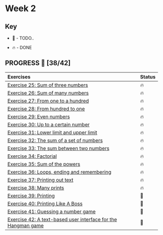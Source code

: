 # Week 2

## Key

* 🚧 - TODO..

* 🔥 - DONE

## PROGRESS 🚀 [38/42]

|  Exercises  |  Status    |
| :------------- | :------------- |
| [Exercise 25: Sum of three numbers](https://github.com/ragmha/oop-mooc/tree/master/challenges/Week2/Exercise25/SumOfThreeNumbers.java)| 🔥 |
| [Exercise 26: Sum of many numbers](https://github.com/ragmha/oop-mooc/tree/master/challenges/Week2/Exercise26/SumOfManyNumbers.java)| 🔥 |
| [Exercise 27: From one to a hundred](https://github.com/ragmha/oop-mooc/tree/master/challenges/Week2/Exercise27/FromOneToHundred.java)| 🔥 |
| [Exercise 28: From hundred to one](https://github.com/ragmha/oop-mooc/tree/master/challenges/Week2/Exercise28/FromHundredToOne.java)| 🔥 |
| [Exercise 29: Even numbers](https://github.com/ragmha/oop-mooc/tree/master/challenges/Week2/Exercise29/EvenNumbers.java)| 🔥 |
| [Exercise 30: Up to a certain number](https://github.com/ragmha/oop-mooc/tree/master/challenges/Week2/Exercise30/UpToCertainNumber.java)| 🔥 |
| [Exercise 31: Lower limit and upper limit](https://github.com/ragmha/oop-mooc/tree/master/challenges/Week2/Exercise31/LowerLimitAndUpperLimit.java)| 🔥 |
| [Exercise 32: The sum of a set of numbers](https://github.com/ragmha/oop-mooc/tree/master/challenges/Week2/Exercise32/TheSumOfSetOfNumbers.java)| 🔥 |
| [Exercise 33: The sum between two numbers](https://github.com/ragmha/oop-mooc/tree/master/challenges/Week2/Exercise33/TheSumBetweenTwoNumbers.java)| 🔥 |
| [Exercise 34: Factorial](https://github.com/ragmha/oop-mooc/tree/master/challenges/Week2/Exercise34/Factorial.java)| 🔥 |
| [Exercise 35: Sum of the powers](https://github.com/ragmha/oop-mooc/tree/master/challenges/Week2/Exercise35/SumOfThePowers.java)| 🔥 |
| [Exercise 36: Loops, ending and remembering](https://github.com/ragmha/oop-mooc/tree/master/challenges/Week2/Exercise36/LoopsEndingRemembering.java)| 🔥 |
| [Exercise 37: Printing out text](https://github.com/ragmha/oop-mooc/tree/master/challenges/Week2/Exercise37/PrintingOutText.java)| 🔥 |
| [Exercise 38: Many prints](https://github.com/ragmha/oop-mooc/tree/master/challenges/Week2/Exercise38/ManyPrints.java)| 🔥 |
| [Exercise 39: Printing](https://github.com/ragmha/oop-mooc/tree/master/challenges/Week2/Exercise39/)| 🚧 |
| [Exercise 40: Printing Like A Boss](https://github.com/ragmha/oop-mooc/tree/master/challenges/Week2/Exercise40/)| 🚧 |
| [Exercise 41: Guessing a number game](https://github.com/ragmha/oop-mooc/tree/master/challenges/Week2/Exercise41/)| 🚧 |
| [Exercise 42: A text-based user interface for the Hangman game](https://github.com/ragmha/oop-mooc/tree/master/challenges/Week2/Exercise42/)| 🚧 |
